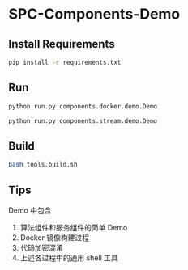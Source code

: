 <!--
 * @Description: In User Settings Edit
 * @Author: your name
 * @Date: 2019-08-14 09:26:18
 * @LastEditTime: 2019-08-14 09:36:57
 * @LastEditors: Please set LastEditors
 -->
# SPC-Components-Demo

## Install Requirements

``` bash
pip install -r requirements.txt
```

## Run

``` bash
python run.py components.docker.demo.Demo
```

``` bash
python run.py components.stream.demo.Demo
```

## Build

``` bash
bash tools.build.sh
```

## Tips

Demo 中包含
1. 算法组件和服务组件的简单 Demo
2. Docker 镜像构建过程
3. 代码加密混淆
4. 上述各过程中的通用 shell 工具
